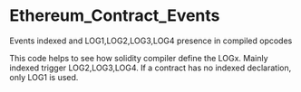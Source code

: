 # Ethereum_Contract_Events
Events indexed and LOG1,LOG2,LOG3,LOG4 presence in compiled opcodes

This code helps to see how solidity compiler define the LOGx. Mainly indexed trigger LOG2,LOG3,LOG4. 
If a contract has no indexed declaration, only LOG1 is used. 


